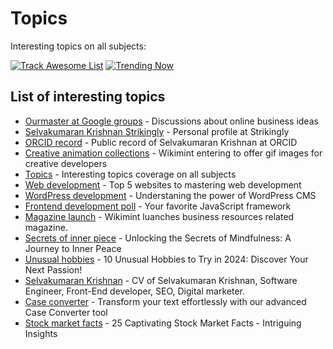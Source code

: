 # Topics

Interesting topics on all subjects:

[![Track Awesome List](https://www.trackawesomelist.com/badge.svg)](https://www.trackawesomelist.com/selvaklnc/topics)  [![Trending Now](https://img.shields.io/badge/View_on_GitHub-Click_here-blue.svg)](https://github.com/trending)


## List of interesting topics
* [Ourmaster at Google groups](https://groups.google.com/g/ourmaster) - Discussions about online business ideas
* [Selvakumaran Krishnan Strikingly](https://ourmaster.mystrikingly.com/) - Personal profile at Strikingly
* [ORCID record](https://orcid.org/0009-0000-8447-0285) - Public record of Selvakumaran Krishnan at ORCID
* [Creative animation collections](https://giphy.com/channel/wikimint) - Wikimint entering to offer gif images for creative developers
* [Topics](https://selvaklnc.github.io/topics/) - Interesting topics coverage on all subjects
* [Web development](https://docs.google.com/spreadsheets/d/1JEZEvXD6ffsrAihui59pl5SU86y_zfrPLH8KkYxfzD4/edit?gid=0#gid=0) - Top 5 websites to mastering web development
* [WordPress development](https://docs.google.com/document/d/1t8Af6dCM1JrVYLeepSNkxgBlpYcUlhRuZ3GXVqpibj4/edit) - Understaning the power of WordPress CMS
* [Frontend development poll](https://docs.google.com/forms/d/e/1FAIpQLSfYrvYXnuGTsr4bJb0USQtlNi5nr7_CQuIILz5SZ_c7LYE62Q/viewform) - Your favorite JavaScript framework
* [Magazine launch](https://www.prlog.org/13028884-wikimint-launches-new-online-magazine-for-business-and-resources.html) - Wikimint luanches business resources related magazine.
* [Secrets of inner piece](https://www.tumblr.com/magazinechronicles/732720366640939008/unlocking-the-secrets-of-mindfulness-a-journey-to?source=share) - Unlocking the Secrets of Mindfulness: A Journey to Inner Peace
* [Unusual hobbies](https://www.reddit.com/r/wikimintcreations/comments/1cuxctj/10_unusual_hobbies_to_try_in_2024_discover_your/) - 10 Unusual Hobbies to Try in 2024: Discover Your Next Passion!
* [Selvakumaran Krishnan](https://selvakumaran.is-a.dev/) - CV of Selvakumaran Krishnan, Software Engineer, Front-End developer, SEO, Digital marketer.
* [Case converter](https://www.linkedin.com/feed/update/urn:li:activity:7195453146377166848) - Transform your text effortlessly with our advanced Case Converter tool
* [Stock market facts](https://www.wikimint.com/2024/01/interesting-facts-about-stock-market.html) - 25 Captivating Stock Market Facts - Intriguing Insights